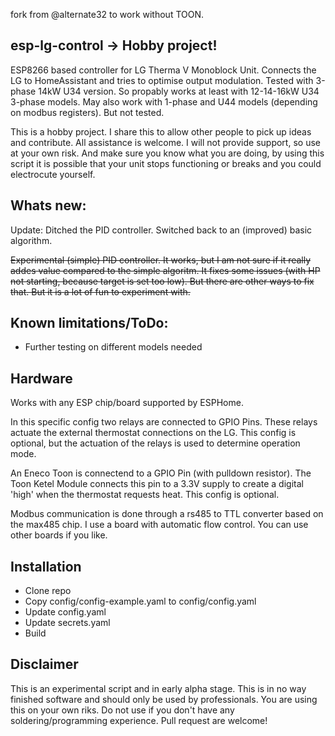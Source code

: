 fork from @alternate32 to work without TOON.

## esp-lg-control -> Hobby project!
ESP8266 based controller for LG Therma V Monoblock Unit.
Connects the LG to HomeAssistant and tries to optimise output modulation.
Tested with 3-phase 14kW U34 version. So propably works at least with 12-14-16kW U34 3-phase models. May also work with 1-phase and U44 models (depending on modbus registers). But not tested.

This is a hobby project. I share this to allow other people to pick up ideas and contribute. All assistance is welcome. I will not provide support, so use at your own risk. And make sure you know what you are doing, by using this script it is possible that your unit stops functioning or breaks and you could electrocute yourself.

## Whats new:
Update: Ditched the PID controller. Switched back to an (improved) basic algorithm.

~~Experimental (simple) PID controller. It works, but I am not sure if it really addes value compared to the simple algoritm. It fixes some issues (with HP not starting, because target is set too low). But there are other ways to fix that.
But it is a lot of fun to experiment with.~~

## Known limitations/ToDo:
* Further testing on different models needed

## Hardware
Works with any ESP chip/board supported by ESPHome.

In this specific config two relays are connected to GPIO Pins. These relays actuate the external thermostat connections on the LG. This config is optional, but the actuation of the relays is used to determine operation mode.

An Eneco Toon is connectend to a GPIO Pin (with pulldown resistor). The Toon Ketel Module connects this pin to a 3.3V supply to create a digital 'high' when the thermostat requests heat. This config is optional.

Modbus communication is done through a rs485 to TTL converter based on the max485 chip. I use a board with automatic flow control. You can use other boards if you like. 

## Installation
* Clone repo
* Copy config/config-example.yaml to config/config.yaml
* Update config.yaml
* Update secrets.yaml
* Build

## Disclaimer
This is an experimental script and in early alpha stage. This is in no way finished software and should only be used by professionals. You are using this on your own riks. Do not use if you don't have any soldering/programming experience. Pull request are welcome! 
